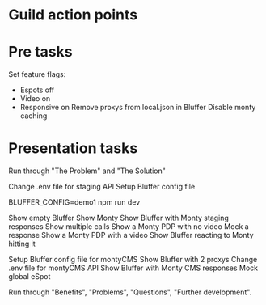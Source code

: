 Guild action points
===================

Pre tasks
=========

Set feature flags:
- Espots off
- Video on
- Responsive on
Remove proxys from local.json in Bluffer
Disable monty caching


Presentation tasks
==================

Run through "The Problem" and "The Solution"

Change .env file for staging API
Setup Bluffer config file

BLUFFER_CONFIG=demo1 npm run dev

Show empty Bluffer
Show Monty
Show Bluffer with Monty staging responses
Show multiple calls
Show a Monty PDP with no video
Mock a response
Show a Monty PDP with a video
Show Bluffer reacting to Monty hitting it

Setup Bluffer config file for montyCMS
Show Bluffer with 2 proxys
Change .env file for montyCMS API
Show Bluffer with Monty CMS responses
Mock global eSpot

Run through "Benefits", "Problems", "Questions", "Further development".
